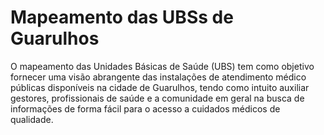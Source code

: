 # Mapeamento das UBSs de Guarulhos
O mapeamento das Unidades Básicas de Saúde (UBS) tem como objetivo fornecer uma visão abrangente das instalações de atendimento médico públicas disponíveis na cidade de Guarulhos, tendo como intuito auxiliar gestores, profissionais de saúde e a comunidade em geral na busca de informações de forma fácil para o acesso a cuidados médicos de qualidade.
